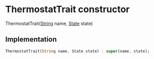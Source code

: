 


# ThermostatTrait constructor







ThermostatTrait([String](https://api.dart.dev/stable/2.12.3/dart-core/String-class.html) name, [State](../../package-yonomi_sdk_dart_repository_devices_devices_repository/State-class.md) state)





## Implementation

```dart
ThermostatTrait(String name, State state) : super(name, state);
```







